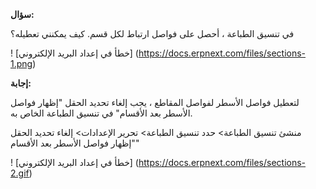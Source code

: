 **سؤال:**

في تنسيق الطباعة ، أحصل على فواصل ارتباط لكل قسم. كيف يمكنني تعطيله؟

! [خطأ في إعداد البريد الإلكتروني] (https://docs.erpnext.com/files/sections-1.png)

**إجابة:**

لتعطيل فواصل الأسطر لفواصل المقاطع ، يجب إلغاء تحديد الحقل "إظهار فواصل الأسطر بعد الأقسام" في تنسيق الطباعة الخاص به.

منشئ تنسيق الطباعة> حدد تنسيق الطباعة> تحرير الإعدادات> إلغاء تحديد الحقل "إظهار فواصل الأسطر بعد الأقسام"

! [خطأ في إعداد البريد الإلكتروني] (https://docs.erpnext.com/files/sections-2.gif)